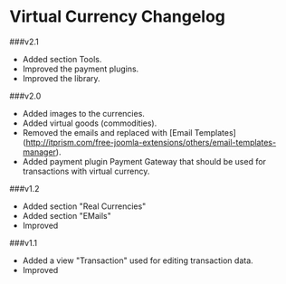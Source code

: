 Virtual Currency Changelog
==========================

###v2.1
* Added section Tools.
* Improved the payment plugins.
* Improved the library.

###v2.0
* Added images to the currencies.
* Added virtual goods (commodities).
* Removed the emails and replaced with [Email Templates] (http://itprism.com/free-joomla-extensions/others/email-templates-manager).
* Added payment plugin Payment Gateway that should be used for transactions with virtual currency.

###v1.2
* Added section "Real Currencies"
* Added section "EMails"
* Improved

###v1.1
* Added a view "Transaction" used for editing transaction data.
* Improved